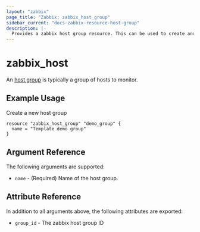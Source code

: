 ```yaml
---
layout: "zabbix"
page_title: "Zabbix: zabbix_host_group"
sidebar_current: "docs-zabbix-resource-host-group"
description: |-
  Provides a zabbix host group resource. This can be used to create and manage Zabbix Host Group.
---
```


# zabbix_host

An [host group](https://www.zabbix.com/documentation/current/manual/api/reference/hostgroup) is typically a group of hosts to monitor.

## Example Usage

Create a new host group

```hcl
resource "zabbix_host_group" "demo_group" {
  name = "Template demo group"
}
```

## Argument Reference

The following arguments are supported:

* `name` - (Required) Name of the host group.

## Attribute Reference

In addition to all arguments above, the following attributes are exported:

* `group_id` - The zabbix host group ID
